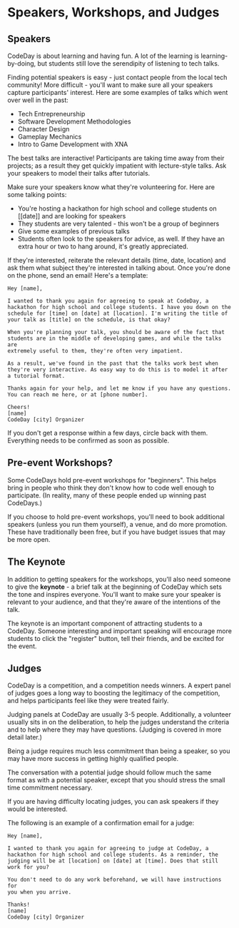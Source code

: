 
Speakers, Workshops, and Judges
===============================

Speakers
--------

CodeDay is about learning and having fun. A lot of the learning is learning-by-doing, but students still love the serendipity of listening to tech talks.

Finding potential speakers is easy - just contact people from the local tech community! More difficult - you'll want to make sure all your speakers capture participants' interest. Here are some examples of talks which went over well in the past:

  * Tech Entrepreneurship
  * Software Development Methodologies
  * Character Design
  * Gameplay Mechanics
  * Intro to Game Development with XNA

The best talks are interactive! Participants are taking time away from their projects; as a result they get quickly impatient with lecture-style talks. Ask your speakers to model their talks after tutorials. 

Make sure your speakers know what they're volunteering for. Here are some talking points:

  * You're hosting a hackathon for high school and college students on [[date]] and are looking for speakers
  * They students are very talented - this won't be a group of beginners
  * Give some examples of previous talks
  * Students often look to the speakers for advice, as well. If they have an extra hour or two to hang around, it's greatly appreciated.

If they're interested, reiterate the relevant details (time, date, location) and ask them what subject they're interested in talking about. Once you're done on the phone, send an email! Here's a template:

    Hey [name],

    I wanted to thank you again for agreeing to speak at CodeDay, a
    hackathon for high school and college students. I have you down on the
    schedule for [time] on [date] at [location]. I'm writing the title of
    your talk as [title] on the schedule, is that okay?

    When you're planning your talk, you should be aware of the fact that
    students are in the middle of developing games, and while the talks are
    extremely useful to them, they're often very impatient.

    As a result, we've found in the past that the talks work best when
    they're very interactive. As easy way to do this is to model it after
    a tutorial format.

    Thanks again for your help, and let me know if you have any questions.
    You can reach me here, or at [phone number].

    Cheers!
    [name]
    CodeDay [city] Organizer

If you don't get a response within a few days, circle back with them. Everything needs to be confirmed as soon as possible.

Pre-event Workshops?
--------------------
Some CodeDays hold pre-event workshops for "beginners". This helps bring in people who think they don't know how to code well enough to participate. (In reality, many of these people ended up winning past CodeDays.)

If you choose to hold pre-event workshops, you'll need to book additional speakers (unless you run them yourself), a venue, and do more promotion. These have traditionally been free, but if you have budget issues that may be more open.

The Keynote
-----------
In addition to getting speakers for the workshops, you'll also need someone to give the **keynote** - a brief talk at the beginning of CodeDay which sets the tone and inspires everyone. You'll want to make sure your speaker is relevant to your audience, and that they're aware of the intentions of the talk. 

The keynote is an important component of attracting students to a CodeDay. Someone interesting and important speaking will encourage more students to click the "register" button, tell their friends, and be excited for the event. 

Judges
------
CodeDay is a competition, and a competition needs winners. A expert panel of judges goes a long way to boosting the legitimacy of the competition, and helps participants feel like they were treated fairly.

Judging panels at CodeDay are usually 3-5 people. Additionally, a volunteer usually sits in on the deliberation, to help the judges understand the criteria and to help where they may have questions. (Judging is covered in more detail later.)

Being a judge requires much less commitment than being a speaker, so you may have more success in getting highly qualified people.

The conversation with a potential judge should follow much the same format as with a potential speaker, except that you should stress the small time commitment necessary.

If you are having difficulty locating judges, you can ask speakers if they would be interested.

The following is an example of a confirmation email for a judge:

    Hey [name],

    I wanted to thank you again for agreeing to judge at CodeDay, a
    hackathon for high school and college students. As a reminder, the
    judging will be at [location] on [date] at [time]. Does that still
    work for you?

    You don't need to do any work beforehand, we will have instructions for
    you when you arrive.

    Thanks!
    [name]
    CodeDay [city] Organizer